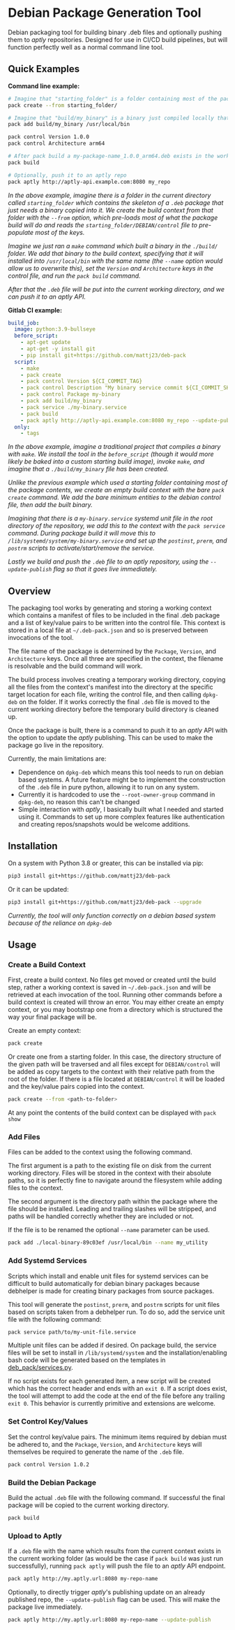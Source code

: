 # Debian Package Generation Tool

Debian packaging tool for building binary .deb files and optionally pushing them to *aptly* repositories. Designed for use in CI/CD build pipelines, but will function perfectly well as a normal command line tool.

## Quick Examples

**Command line example:**

```bash
# Imagine that "starting_folder" is a folder containing most of the package files and a DEBIAN/control file
pack create --from starting_folder/

# Imagine that "build/my_binary" is a binary just compiled locally that needs to be installed in /usr/local/bin
pack add build/my_binary /usr/local/bin

pack control Version 1.0.0
pack control Architecture arm64

# After pack build a my-package-name_1.0.0_arm64.deb exists in the working directory
pack build

# Optionally, push it to an aptly repo
pack aptly http://aptly-api.example.com:8080 my_repo
```

*In the above example, imagine there is a folder in the current directory called `starting_folder` which contains the skeleton of a `.deb` package that just needs a binary copied into it.  We create the build context from that folder with the `--from` option, which pre-loads most of what the package build will do and reads the `starting_folder/DEBIAN/control` file to pre-populate most of the keys.*

*Imagine we just ran a `make` command which built a binary in the `./build/` folder.  We add that binary to the build context, specifying that it will installed into `/usr/local/bin` with the same name (the `--name` option would allow us to overwrite this), set the `Version` and `Architecture` keys in the control file, and run the `pack build` command.*

*After that the `.deb` file will be put into the current working directory, and we can push it to an aptly API.*

**Gitlab CI example:**

```yaml
build_job:
  image: python:3.9-bullseye
  before_script:
    - apt-get update
    - apt-get -y install git
    - pip install git+https://github.com/mattj23/deb-pack
  script:
    - make
    - pack create
    - pack control Version ${CI_COMMIT_TAG}
    - pack control Description "My binary service commit ${CI_COMMIT_SHORT_SHA}"
    - pack control Package my-binary
    - pack add build/my_binary
    - pack service ./my-binary.service
    - pack build
    - pack aptly http://aptly-api.example.com:8080 my_repo --update-publish
  only:
    - tags
```

*In the above example, imagine a traditional project that compiles a binary with `make`. We install the tool in the `before_script` (though it would more likely be baked into a custom starting build image), invoke `make`, and imagine that a `./build/my_binary` file has been created.*

*Unlike the previous example which used a starting folder containing most of the package contents, we create an empty build context with the bare `pack create` command.  We add the bare minimum entities to the debian control file, then add the built binary.*

*Imagining that there is a `my-binary.service` systemd unit file in the root directory of the repository, we add this to the context with the `pack service` command. During package build it will move this to `/lib/systemd/system/my-binary.service` and set up the `postinst`, `prerm`, and  `postrm` scripts to activate/start/remove the service.*

*Lastly we build and push the `.deb` file to an aptly repository, using the `--update-publish` flag so that it goes live immediately.*

## Overview

The packaging tool works by generating and storing a working context which contains a manifest of files to be included in the final .deb package and a list of key/value pairs to be written into the control file.  This context is stored in a local file at `~/.deb-pack.json` and so is preserved between invocations of the tool.

The file name of the package is determined by the `Package`, `Version`, and `Architecture` keys.  Once all three are specified in the context, the filename is resolvable and the build command will work.

The build process involves creating a temporary working directory, copying all the files from the context's manifest into the directory at the specific target location for each file, writing the control file, and then calling `dpkg-deb` on the folder. If it works correctly the final `.deb` file is moved to the current working directory before the temporary build directory is cleaned up.

Once the package is built, there is a command to push it to an *aptly* API with the option to update the *aptly* publishing.  This can be used to make the package go live in the repository.

Currently, the main limitations are:

* Dependence on `dpkg-deb` which means this tool needs to run on debian based systems. A future feature might be to implement the construction of the `.deb` file in pure python, allowing it to run on any system.
* Currently it is hardcoded to use the `--root-owner-group` command in `dpkg-deb`, no reason this can't be changed
* Simple interaction with *aptly*, I basically built what I needed and started using it. Commands to set up more complex features like authentication and creating repos/snapshots would be welcome additions.

## Installation

On a system with Python 3.8 or greater, this can be installed via pip:

```bash
pip3 install git+https://github.com/mattj23/deb-pack
```

Or it can be updated:

```bash
pip3 install git+https://github.com/mattj23/deb-pack --upgrade
```

*Currently, the tool will only function correctly on a debian based system because of the reliance on `dpkg-deb`*

## Usage

### Create a Build Context

First, create a build context.  No files get moved or created until the build step, rather a working context is saved in `~/.deb-pack.json` and will be retrieved at each invocation of the tool.  Running other commands before a build context is created will throw an error.  You may either create an empty context, or you may bootstrap one from a directory which is structured the way your final package will be.

Create an empty context:

```bash
pack create
```

Or create one from a starting folder.  In this case, the directory structure of the given path will be traversed and all files except for `DEBIAN/control` will be added as copy targets to the context with their relative path from the root of the folder.  If there is a file located at `DEBIAN/control` it will be loaded and the key/value pairs copied into the context.

```bash
pack create --from <path-to-folder>
```

At any point the contents of the build context can be displayed with `pack show`

### Add Files

Files can be added to the context using the following command.  

The first argument is a path to the existing file on disk from the current working directory. Files will be stored in the context with their absolute paths, so it is perfectly fine to navigate around the filesystem while adding files to the context.

The second argument is the directory path within the package where the file should be installed.  Leading and trailing slashes will be stripped, and paths will be handled correctly whether they are included or not.

If the file is to be renamed the optional `--name` parameter can be used.

```bash
pack add ./local-binary-89c03ef /usr/local/bin --name my_utility
```

### Add Systemd Services

Scripts which install and enable unit files for systemd services can be difficult to build automatically for debian binary packages because debhelper is made for creating binary packages from source packages.

This tool will generate the `postinst`, `prerm`, and `postrm` scripts for unit files based on scripts taken from a debhelper run.  To do so, add the service unit file with the following command:

```bash
pack service path/to/my-unit-file.service
```

Multiple unit files can be added if desired. On package build, the service files will be set to install in `/lib/systemd/system` and the installation/enabling bash code will be generated based on the templates in [deb_pack/services.py](./deb_pack/services.py).

If no script exists for each generated item, a new script will be created which has the correct header and ends with an `exit 0`.  If a script does exist, the tool will attempt to add the code at the end of the file before any trailing `exit 0`. This behavior is currently primitive and extensions are welcome.

### Set Control Key/Values

Set the control key/value pairs. The minimum items required by debian must be adhered to, and the `Package`, `Version`, and `Architecture` keys will themselves be required to generate the name of the `.deb` file.

```bash
pack control Version 1.0.2
```

### Build the Debian Package

Build the actual `.deb` file with the following command.  If successful the final package will be copied to the current working directory.

```bash
pack build
```

### Upload to Aptly

If a `.deb` file with the name which results from the current context exists in the current working folder (as would be the case if `pack build` was just run successfully), running `pack aptly` will push the file to an *aptly* API endpoint.  

```bash
pack aptly http://my.aptly.url:8080 my-repo-name
```

Optionally, to directly trigger *aptly*'s publishing update on an already published repo, the `--update-publish` flag can be used.  This will make the package live immediately.

```bash
pack aptly http://my.aptly.url:8080 my-repo-name --update-publish
```
